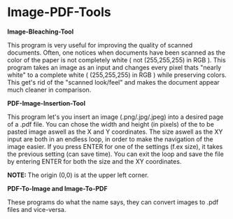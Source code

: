 # Image-PDF-Tools

<b> Image-Bleaching-Tool</b>

  This program is very useful for improving the quality of scanned documents. Often, one notices when documents have been scanned as the color of the paper is not completely white ( not (255,255,255) in RGB ). This program takes an image as an input and changes every pixel thats "nearly white" to a complete white ( (255,255,255) in RGB ) while preserving colors. This get's rid of the "scanned look/feel" and makes the document appear much cleaner in comparison.
  
<b> PDF-Image-Insertion-Tool </b>

  This program let's you insert an image (.png/.jpg/.jpeg) into a desired page of a .pdf file. You can chose the width and height (in       pixels) of the to be pasted image aswell as the X and Y coordinates.
 The size aswell as the XY input are both in an endless loop, in order to make the navigation of the image easier. If you press ENTER for one of the settings (f.ex size), it takes the previous setting (can save time). You can exit the loop and save the file by entering ENTER for both the size and the XY coordinates.  
  
  <b> NOTE: </b> The origin (0,0) is at the upper left corner.
  
  <b> PDF-To-Image and Image-To-PDF </b>
  
  These programs do what the name says, they can convert images to .pdf files and vice-versa.
  
  
